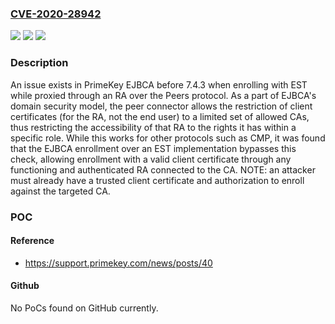 ### [CVE-2020-28942](https://cve.mitre.org/cgi-bin/cvename.cgi?name=CVE-2020-28942)
![](https://img.shields.io/static/v1?label=Product&message=n%2Fa&color=blue)
![](https://img.shields.io/static/v1?label=Version&message=n%2Fa&color=blue)
![](https://img.shields.io/static/v1?label=Vulnerability&message=n%2Fa&color=brighgreen)

### Description

An issue exists in PrimeKey EJBCA before 7.4.3 when enrolling with EST while proxied through an RA over the Peers protocol. As a part of EJBCA's domain security model, the peer connector allows the restriction of client certificates (for the RA, not the end user) to a limited set of allowed CAs, thus restricting the accessibility of that RA to the rights it has within a specific role. While this works for other protocols such as CMP, it was found that the EJBCA enrollment over an EST implementation bypasses this check, allowing enrollment with a valid client certificate through any functioning and authenticated RA connected to the CA. NOTE: an attacker must already have a trusted client certificate and authorization to enroll against the targeted CA.

### POC

#### Reference
- https://support.primekey.com/news/posts/40

#### Github
No PoCs found on GitHub currently.

